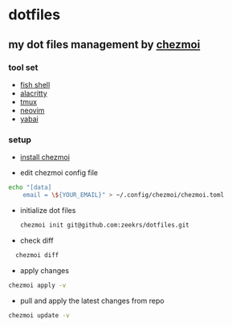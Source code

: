 # dotfiles

## my dot files management by [chezmoi](https://chezmoi.io/)

### tool set

- [fish shell]("https://github.com/fish-shell/fish-shell")
- [alacritty]("https://github.com/alacritty/alacritty")
- [tmux]("https://github.com/tmux/tmux")
- [neovim](https://github.com/neovim/neovim)
- [yabai]("https://github.com/koekeishiya/yabai")

### setup

- [install chezmoi]("https://www.chezmoi.io/install")

- edit chezmoi config file

```bash
echo "[data]
    email = \${YOUR_EMAIL}" > ~/.config/chezmoi/chezmoi.toml
```

- initialize dot files

  ```bash
  chezmoi init git@github.com:zeekrs/dotfiles.git
  ```

- check diff

```bash
  chezmoi diff
```

- apply changes

```bash
chezmoi apply -v
```

- pull and apply the latest changes from repo

```bash
chezmoi update -v
```
